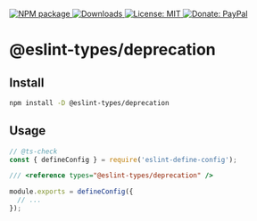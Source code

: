 <p>
  <a href="https://www.npmjs.com/package/@eslint-types/deprecation" target="_blank">
    <img alt="NPM package" src="https://img.shields.io/npm/v/@eslint-types/deprecation.svg">
  </a>
  <a href="https://www.npmjs.com/package/@eslint-types/deprecation" target="_blank">
    <img alt="Downloads" src="https://img.shields.io/npm/dt/@eslint-types/deprecation.svg">
  </a>
  <a href="https://github.com/eslint-types/define-config-plugin-types/blob/main/LICENSE">
    <img alt="License: MIT" src="https://img.shields.io/github/license/eslint-types/define-config-plugin-types.svg">
  </a>
  <a href="https://www.paypal.com/donate?hosted_button_id=L7GY729FBKTZY" target="_blank">
    <img alt="Donate: PayPal" src="https://img.shields.io/badge/Donate-PayPal-blue.svg">
  </a>
</p>

# @eslint-types/deprecation

## Install

```sh
npm install -D @eslint-types/deprecation
```

## Usage

```js
// @ts-check
const { defineConfig } = require('eslint-define-config');

/// <reference types="@eslint-types/deprecation" />

module.exports = defineConfig({
  // ...
});
```
